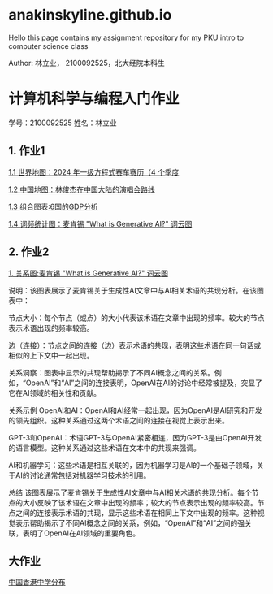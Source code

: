# anakinskyline.github.io
Hello this page contains my assignment repository for my PKU intro to computer science class

Author: 林立业， 2100092525，北大经院本科生

# 计算机科学与编程入门作业
学号：2100092525 姓名：林立业

## 1. 作业1
[1.1 世界地图：2024 年一级方程式赛车赛历（4 个季度](https://anakinskyline.github.io/formula1_2024_race_calendar_map.html)



  [1.2 中国地图：林俊杰在中国大陆的演唱会路线](https://anakinskyline.github.io/JJ20世界巡回演唱会（中国大陆）.html)

  
  [1.3 组合图表:6国的GDP分析](https://anakinskyline.github.io/6国GDP分析.html)

  
  [1.4 词频统计图：麦肯锡 "What is Generative AI?" 词云图](https://anakinskyline.github.io/what_is_generative_ai_wordcloud.html)


## 2. 作业2
[1. 关系图:麦肯锡 "What is Generative AI?" 词云图](https://anakinskyline.github.io/keyword_cooccurrence_analysis.html)


说明：该图表展示了麦肯锡关于生成性AI文章中与AI相关术语的共现分析。在该图表中：

节点大小：每个节点（或点）的大小代表该术语在文章中出现的频率。较大的节点表示术语出现的频率较高。


边（连接）：节点之间的连接（边）表示术语的共现，表明这些术语在同一句话或相似的上下文中一起出现。


关系洞察：图表中显示的共现帮助揭示了不同AI概念之间的关系。例如，“OpenAI”和“AI”之间的连接表明，OpenAI在AI的讨论中经常被提及，突显了它在AI领域的相关性和贡献。


关系示例
OpenAI和AI：OpenAI和AI经常一起出现，因为OpenAI是AI研究和开发的领先组织。这种关系通过这两个术语之间的连接在视觉上表示出来。


GPT-3和OpenAI：术语GPT-3与OpenAI紧密相连，因为GPT-3是由OpenAI开发的语言模型。这种关系通过这些术语在文本中的共现来强调。


AI和机器学习：这些术语是相互关联的，因为机器学习是AI的一个基础子领域，关于AI的讨论通常包括对机器学习技术的引用。


总结
该图表展示了麦肯锡关于生成性AI文章中与AI相关术语的共现分析。每个节点的大小反映了该术语在文章中出现的频率；较大的节点表示出现的频率较高。节点之间的连接表示术语的共现，显示这些术语在相同上下文中出现的频率。这种视觉表示帮助揭示了不同AI概念之间的关系，例如，“OpenAI”和“AI”之间的强关联，表明了OpenAI在AI领域的重要角色。




## 大作业
[中国香港中学分布](https://github.com/AnakinSkyline/anakinskyline.github.io/blob/main/%E8%AE%A1%E7%AE%97%E6%9C%BA%E7%A7%91%E5%AD%A6%E4%B8%8E%E7%BC%96%E7%A8%8B%E5%85%A5%E9%97%A8%E5%A4%A7%E4%BD%9C%E4%B8%9A%E5%B1%95%E7%A4%BA%20%E6%9E%97%E7%AB%8B%E4%B8%9A.pdf)

